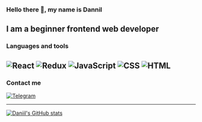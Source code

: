 ### Hello there 👋, my name is Dannil 

## I am a beginner frontend web developer

### Languages and tools

![React](https://img.shields.io/badge/-React-black?style=for-the-badge&logo=react&logoColor=5ed6f7)
![Redux](https://img.shields.io/badge/-Redux-black?style=for-the-badge&logo=redux&logoColor=764abc)
![JavaScript](https://img.shields.io/badge/-JavaScript-black?style=for-the-badge&logo=javascript&logoColor=efd81d)
![CSS](https://img.shields.io/badge/-CSS-black?style=for-the-badge&logo=CSS3&logoColor=28a4d8)
![HTML](https://img.shields.io/badge/-HTML-black?style=for-the-badge&logo=HTML5&logoColor=e96228)
---
### Contact me
[![Telegram](https://img.shields.io/badge/-Telegram-black?style=for-the-badge&logo=telegram&logoColor=29a9ea)](https://t.me/mukovsky)

---

[![Daniil's GitHub stats](https://github-readme-stats.vercel.app/api?username=garet2gis&show_icons=true&theme=tokyonight)](https://github.com/anuraghazra/github-readme-stats)